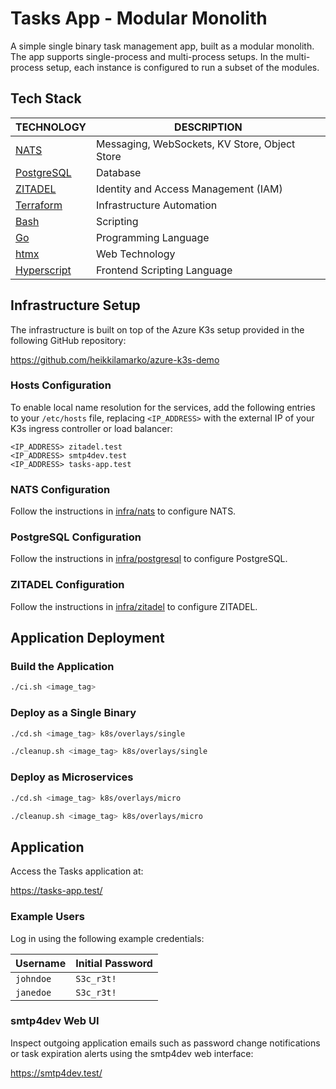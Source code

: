 # Tasks App - Modular Monolith

A simple single binary task management app, built as a modular monolith. The app supports single-process and multi-process setups. In the multi-process setup, each instance is configured to run a subset of the modules.

## Tech Stack

| TECHNOLOGY                                 | DESCRIPTION                                   |
| ------------------------------------------ | --------------------------------------------- |
| [NATS](https://nats.io/)                   | Messaging, WebSockets, KV Store, Object Store |
| [PostgreSQL](https://www.postgresql.org/)  | Database                                      |
| [ZITADEL](https://zitadel.com/)            | Identity and Access Management (IAM)          |
| [Terraform](https://www.terraform.io/)     | Infrastructure Automation                     |
| [Bash](https://www.gnu.org/software/bash/) | Scripting                                     |
| [Go](https://go.dev/)                      | Programming Language                          |
| [htmx](https://htmx.org/)                  | Web Technology                                |
| [Hyperscript](https://hyperscript.org/)    | Frontend Scripting Language                   |

## Infrastructure Setup

The infrastructure is built on top of the Azure K3s setup provided in the following GitHub repository:

https://github.com/heikkilamarko/azure-k3s-demo

### Hosts Configuration

To enable local name resolution for the services, add the following entries to your `/etc/hosts` file, replacing `<IP_ADDRESS>` with the external IP of your K3s ingress controller or load balancer:

```
<IP_ADDRESS> zitadel.test
<IP_ADDRESS> smtp4dev.test
<IP_ADDRESS> tasks-app.test
```

### NATS Configuration

Follow the instructions in [infra/nats](infra/nats) to configure NATS.

### PostgreSQL Configuration

Follow the instructions in [infra/postgresql](infra/postgresql) to configure PostgreSQL.

### ZITADEL Configuration

Follow the instructions in [infra/zitadel](infra/zitadel) to configure ZITADEL.

## Application Deployment

### Build the Application

```bash
./ci.sh <image_tag>
```

### Deploy as a Single Binary

```bash
./cd.sh <image_tag> k8s/overlays/single
```

```bash
./cleanup.sh <image_tag> k8s/overlays/single
```

### Deploy as Microservices

```bash
./cd.sh <image_tag> k8s/overlays/micro
```

```bash
./cleanup.sh <image_tag> k8s/overlays/micro
```

## Application

Access the Tasks application at:

https://tasks-app.test/

### Example Users

Log in using the following example credentials:

| Username  | Initial Password |
| --------- | ---------------- |
| `johndoe` | `S3c_r3t!`       |
| `janedoe` | `S3c_r3t!`       |

### smtp4dev Web UI

Inspect outgoing application emails such as password change notifications or task expiration alerts using the smtp4dev web interface:

https://smtp4dev.test/
